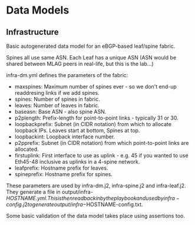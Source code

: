 # Data Models

## Infrastructure

Basic autogenerated data model for an eBGP-based leaf/spine fabric.

Spines all use same ASN.  Each Leaf has a unique ASN (ASN would be shared between MLAG peers in real-life, but this is the lab...)

infra-dm.yml defines the parameters of the fabric:

* maxspines: Maximum number of spines ever - so we don't end-up readdresing links if we add spines.
* spines: Number of spines in fabric.
* leaves: Number of leaves in fabric.
* baseasn: Base ASN - also spine ASN.
* p2plength: Prefix-length for point-to-point links - typically 31 or 30.
* loopbackprefix: Subnet (in CIDR notation) from which to allocate loopback IPs.  Leaves start at bottom, Spines at top.
* loopbackint: Loopback interface number.
* p2pprefix: Subnet (in CIDR notation) from which point-to-point links are allocated.
* firstuplink: First interface to use as uplink - e.g. 45 if you wanted to use Eth45-48 inclusive as uplinks in a 4-spine network.
* leafprefix: Hostname prefix for leaves.
* spineprefix: Hostname prefix for spines.

These parameters are used by infra-dm.j2, infra-spine.j2 and infra-leaf.j2.  They generate a file in output/infra-$HOSTNAME.yml.  This is then read back in by the playbook and used by infra-config.j2 to generate output/infra-$HOSTNAME-config.txt.

Some basic validation of the data model takes place using assertions too.
